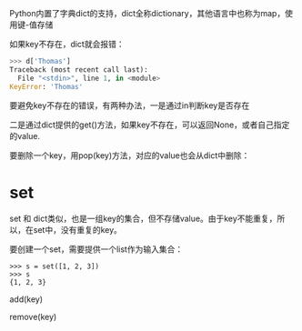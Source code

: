 Python内置了字典dict的支持，dict全称dictionary，其他语言中也称为map，使用键-值存储

如果key不存在，dict就会报错：

```python
>>> d['Thomas']
Traceback (most recent call last):
  File "<stdin>", line 1, in <module>
KeyError: 'Thomas'
```

要避免key不存在的错误，有两种办法，一是通过in判断key是否存在

二是通过dict提供的get()方法，如果key不存在，可以返回None，或者自己指定的value.

要删除一个key，用pop(key)方法，对应的value也会从dict中删除：

# set

set 和 dict类似，也是一组key的集合，但不存储value。由于key不能重复，所以，在set中，没有重复的key。 

要创建一个set，需要提供一个list作为输入集合：

```
>>> s = set([1, 2, 3])
>>> s
{1, 2, 3}
```

add(key)

remove(key)
